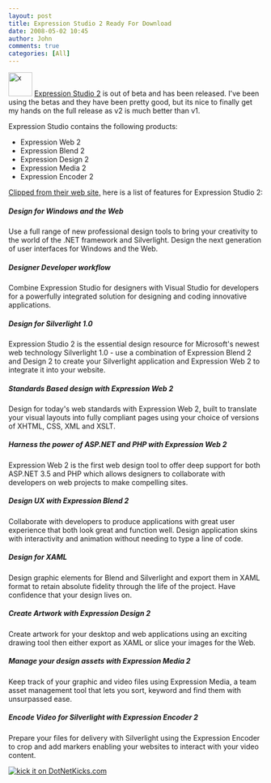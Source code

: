 ```yaml
---
layout: post
title: Expression Studio 2 Ready For Download
date: 2008-05-02 10:45
author: John
comments: true
categories: [All]
---
```

<p><a href="http://images.johnpapa.net/wp-content/uploads/files/media/image/WindowsLiveWriter/ExpressionStudio2ReadyForDownload_94A5/x_2.jpg"><img style="border-top-width: 0px; border-left-width: 0px; border-bottom-width: 0px; border-right-width: 0px" height="47" alt="x" src="http://images.johnpapa.net/wp-content/uploads/files/media/image/WindowsLiveWriter/ExpressionStudio2ReadyForDownload_94A5/x_thumb.jpg" width="47" border="0"></a>&nbsp;<a href="http://www.microsoft.com/expression/">Expression Studio 2</a> is out of beta and has been released. I've been using the betas and they have been pretty good, but its nice to finally get my hands on the full release as v2 is much better than v1. </p> <p>Expression Studio contains the following products:</p> <ul> <li>Expression Web 2  <li>Expression Blend 2  <li>Expression Design 2  <li>Expression Media 2  <li>Expression Encoder 2</li></ul> <p><a href="http://www.microsoft.com/expression/features/Default.aspx?key=studio">Clipped from their web site,</a> here is a list of features for Expression Studio 2:</p> <h5>Design for Windows and the Web</h5> <p>Use a full range of new professional design tools to bring your creativity to the world of the .NET framework and Silverlight. Design the next generation of user interfaces for Windows and the Web. </p> <h5>Designer Developer workflow</h5> <p>Combine Expression Studio for designers with Visual Studio for developers for a powerfully integrated solution for designing and coding innovative applications.</p> <h5>Design for Silverlight 1.0</h5> <p>Expression Studio 2 is the essential design resource for Microsoft's newest web technology Silverlight 1.0 - use a combination of Expression Blend 2 and Design 2 to create your Silverlight application and Expression Web 2 to integrate it into your website.</p> <h5>Standards Based design with Expression Web 2</h5> <p>Design for today's web standards with Expression Web 2, built to translate your visual layouts into fully compliant pages using your choice of versions of XHTML, CSS, XML and XSLT. </p> <h5>Harness the power of ASP.NET and PHP with Expression Web 2</h5> <p>Expression Web 2 is the first web design tool to offer deep support for both ASP.NET 3.5 and PHP which allows designers to collaborate with developers on web projects to make compelling sites. </p> <h5>Design UX with Expression Blend 2</h5> <p>Collaborate with developers to produce applications with great user experience that both look great and function well. Design application skins with interactivity and animation without needing to type a line of code. </p> <h5>Design for XAML</h5> <p>Design graphic elements for Blend and Silverlight and export them in XAML format to retain absolute fidelity through the life of the project. Have confidence that your design lives on. </p> <h5>Create Artwork with Expression Design 2</h5> <p>Create artwork for your desktop and web applications using an exciting drawing tool then either export as XAML or slice your images for the Web. </p> <h5>Manage your design assets with Expression Media 2</h5> <p>Keep track of your graphic and video files using Expression Media, a team asset management tool that lets you sort, keyword and find them with unsurpassed ease. </p> <h5>Encode Video for Silverlight with Expression Encoder 2</h5> <p>Prepare your files for delivery with Silverlight using the Expression Encoder to crop and add markers enabling your websites to interact with your video content. </p><a href="http://www.dotnetkicks.com/kick/?url=http%3a%2f%2fjohnpapa.net%2fall%2fexpression-studio-2-ready-for-download%2f"><img alt="kick it on DotNetKicks.com" src="http://www.dotnetkicks.com/Services/Images/KickItImageGenerator.ashx?url=http%3a%2f%2fjohnpapa.net%2fall%2fexpression-studio-2-ready-for-download%2f&amp;bgcolor=3399FF" border="0"></a>

